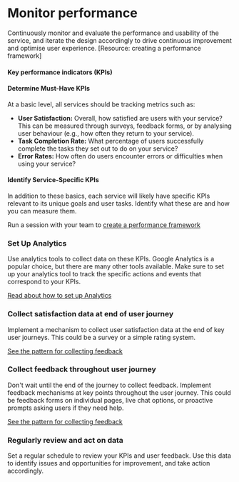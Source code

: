 # Monitor performance

Continuously monitor and evaluate the performance and usability of the service, and iterate the design accordingly to drive continuous improvement and optimise user experience. \[Resource: creating a performance framework]

#### **Key performance indicators (KPIs)**

#### **Determine Must-Have KPIs**

At a basic level, all services should be tracking metrics such as:

* **User Satisfaction:** Overall, how satisfied are users with your service? This can be measured through surveys, feedback forms, or by analysing user behaviour (e.g., how often they return to your service).
* **Task Completion Rate:** What percentage of users successfully complete the tasks they set out to do on your service?
* **Error Rates:** How often do users encounter errors or difficulties when using your service?

#### **Identify Service-Specific KPIs**

In addition to these basics, each service will likely have specific KPIs relevant to its unique goals and user tasks. Identify what these are and how you can measure them.

Run a session with your team to [create a performance framework](https://dataingovernment.blog.gov.uk/2016/11/02/setting-up-a-performance-framework-for-the-uk-parliament-website/)

### **Set Up Analytics**

Use analytics tools to collect data on these KPIs. Google Analytics is a popular choice, but there are many other tools available. Make sure to set up your analytics tool to track the specific actions and events that correspond to your KPIs.

[Read about how to set up Analytics](monitor-performance.md#set-up-analytics)

### **Collect satisfaction data at end of user journey**

Implement a mechanism to collect user satisfaction data at the end of key user journeys. This could be a survey or a simple rating system.

[See the pattern for collecting feedback](../../service-patterns/service-patterns/asking-users-for-feedback.md)

### **Collect feedback throughout user journey**

Don't wait until the end of the journey to collect feedback. Implement feedback mechanisms at key points throughout the user journey. This could be feedback forms on individual pages, live chat options, or proactive prompts asking users if they need help.

[See the pattern for collecting feedback](../../service-patterns/service-patterns/asking-users-for-feedback.md)

### **Regularly review and act on data**

Set a regular schedule to review your KPIs and user feedback. Use this data to identify issues and opportunities for improvement, and take action accordingly.&#x20;
